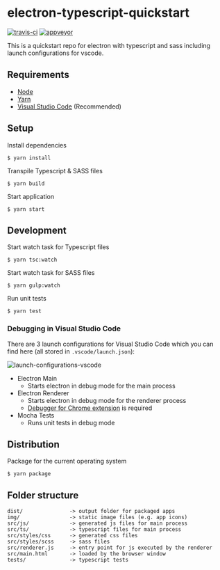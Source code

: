 # electron-typescript-quickstart

[![travis-ci](https://travis-ci.org/oliverschwendener/electron-typescript-quickstart.svg?branch=master)](https://travis-ci.org/oliverschwendener/electron-typescript-quickstart)
[![appveyor](https://ci.appveyor.com/api/projects/status/qxj5pnbjke6f5pcj?svg=true)](https://ci.appveyor.com/project/oliverschwendener/electron-typescript-quickstart)

This is a quickstart repo for electron with typescript and sass including launch configurations for vscode.


## Requirements

* [Node](https://nodejs.org/en/)
* [Yarn](https://yarnpkg.com/lang/en/)
* [Visual Studio Code](https://code.visualstudio.com/) (Recommended)


## Setup

Install dependencies

```
$ yarn install
```

Transpile Typescript & SASS files

```
$ yarn build
```

Start application

```
$ yarn start
```

## Development

Start watch task for Typescript files

```
$ yarn tsc:watch
```

Start watch task for SASS files

```
$ yarn gulp:watch
```

Run unit tests

```
$ yarn test
```

### Debugging in Visual Studio Code

There are 3 launch configurations for Visual Studio Code which you can find here (all stored in `.vscode/launch.json`):

![launch-configurations-vscode](doc/images/launch-configurations.png)

* Electron Main
    * Starts electron in debug mode for the main process
* Electron Renderer
    * Starts electron in debug mode for the renderer process
    * [Debugger for Chrome extension](https://marketplace.visualstudio.com/items?itemName=msjsdiag.debugger-for-chrome) is required
* Mocha Tests
    * Runs unit tests in debug mode


## Distribution

Package for the current operating system

```
$ yarn package
```


## Folder structure

```
dist/               -> output folder for packaged apps
img/                -> static image files (e.g. app icons)
src/js/             -> generated js files for main process
src/ts/             -> typescript files for main process
src/styles/css      -> generated css files
src/styles/scss     -> sass files
src/renderer.js     -> entry point for js executed by the renderer
src/main.html       -> loaded by the browser window
tests/              -> typescript tests
```

